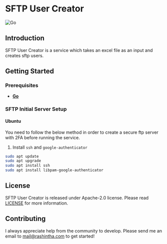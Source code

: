 # SFTP User Creator

![Go](https://img.shields.io/badge/GO-00ADD8?logo=go&logoColor=white&style=for-the-badge)

## Introduction

SFTP User Creator is a service which takes an excel file as an input and creates sftp users.

## Getting Started

### Prerequisites

- **[Go](https://go.dev/)**


### SFTP Initial Server Setup

#### Ubuntu

You need to follow the below method in order to create a secure ftp server with 2FA before running the service.

1. Install `ssh` and `google-authenticator`

```bash
sudo apt update
sudo apt upgrade
sudo apt install ssh
sudo apt install libpam-google-authenticator
```



## License

SFTP User Creator is released under Apache-2.0 license. Please read [LICENSE](LICENSE) for more information.

## Contributing

I always appreciate help from the community to develop. Please send me an email to mail@rashintha.com to get started!